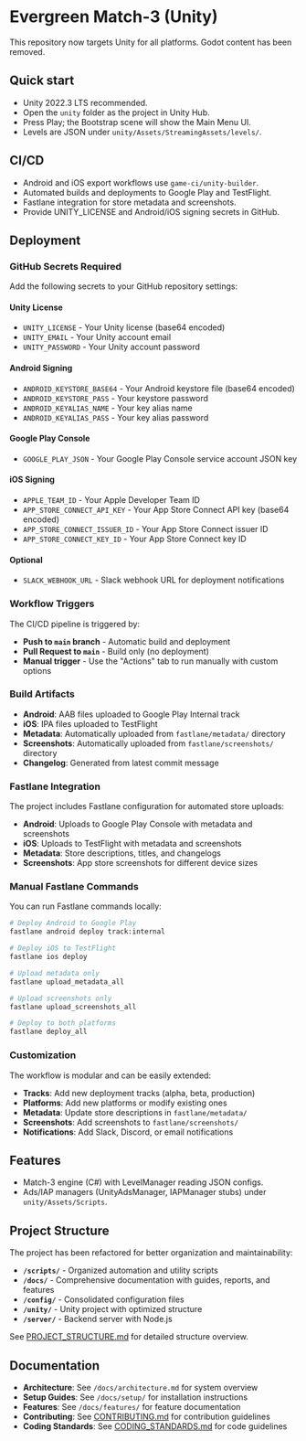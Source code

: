 # Evergreen Match-3 (Unity)

This repository now targets Unity for all platforms. Godot content has been removed.

## Quick start
- Unity 2022.3 LTS recommended.
- Open the `unity` folder as the project in Unity Hub.
- Press Play; the Bootstrap scene will show the Main Menu UI.
- Levels are JSON under `unity/Assets/StreamingAssets/levels/`.

## CI/CD
- Android and iOS export workflows use `game-ci/unity-builder`.
- Automated builds and deployments to Google Play and TestFlight.
- Fastlane integration for store metadata and screenshots.
- Provide UNITY_LICENSE and Android/iOS signing secrets in GitHub.

## Deployment

### GitHub Secrets Required

Add the following secrets to your GitHub repository settings:

#### Unity License
- `UNITY_LICENSE` - Your Unity license (base64 encoded)
- `UNITY_EMAIL` - Your Unity account email
- `UNITY_PASSWORD` - Your Unity account password

#### Android Signing
- `ANDROID_KEYSTORE_BASE64` - Your Android keystore file (base64 encoded)
- `ANDROID_KEYSTORE_PASS` - Your keystore password
- `ANDROID_KEYALIAS_NAME` - Your key alias name
- `ANDROID_KEYALIAS_PASS` - Your key alias password

#### Google Play Console
- `GOOGLE_PLAY_JSON` - Your Google Play Console service account JSON key

#### iOS Signing
- `APPLE_TEAM_ID` - Your Apple Developer Team ID
- `APP_STORE_CONNECT_API_KEY` - Your App Store Connect API key (base64 encoded)
- `APP_STORE_CONNECT_ISSUER_ID` - Your App Store Connect issuer ID
- `APP_STORE_CONNECT_KEY_ID` - Your App Store Connect key ID

#### Optional
- `SLACK_WEBHOOK_URL` - Slack webhook URL for deployment notifications

### Workflow Triggers

The CI/CD pipeline is triggered by:
- **Push to `main` branch** - Automatic build and deployment
- **Pull Request to `main`** - Build only (no deployment)
- **Manual trigger** - Use the "Actions" tab to run manually with custom options

### Build Artifacts

- **Android**: AAB files uploaded to Google Play Internal track
- **iOS**: IPA files uploaded to TestFlight
- **Metadata**: Automatically uploaded from `fastlane/metadata/` directory
- **Screenshots**: Automatically uploaded from `fastlane/screenshots/` directory
- **Changelog**: Generated from latest commit message

### Fastlane Integration

The project includes Fastlane configuration for automated store uploads:

- **Android**: Uploads to Google Play Console with metadata and screenshots
- **iOS**: Uploads to TestFlight with metadata and screenshots
- **Metadata**: Store descriptions, titles, and changelogs
- **Screenshots**: App store screenshots for different device sizes

### Manual Fastlane Commands

You can run Fastlane commands locally:

```bash
# Deploy Android to Google Play
fastlane android deploy track:internal

# Deploy iOS to TestFlight
fastlane ios deploy

# Upload metadata only
fastlane upload_metadata_all

# Upload screenshots only
fastlane upload_screenshots_all

# Deploy to both platforms
fastlane deploy_all
```

### Customization

The workflow is modular and can be easily extended:

- **Tracks**: Add new deployment tracks (alpha, beta, production)
- **Platforms**: Add new platforms or modify existing ones
- **Metadata**: Update store descriptions in `fastlane/metadata/`
- **Screenshots**: Add screenshots to `fastlane/screenshots/`
- **Notifications**: Add Slack, Discord, or email notifications

## Features
- Match-3 engine (C#) with LevelManager reading JSON configs.
- Ads/IAP managers (UnityAdsManager, IAPManager stubs) under `unity/Assets/Scripts`.

## Project Structure

The project has been refactored for better organization and maintainability:

- **`/scripts/`** - Organized automation and utility scripts
- **`/docs/`** - Comprehensive documentation with guides, reports, and features
- **`/config/`** - Consolidated configuration files
- **`/unity/`** - Unity project with optimized structure
- **`/server/`** - Backend server with Node.js

See [PROJECT_STRUCTURE.md](PROJECT_STRUCTURE.md) for detailed structure overview.

## Documentation

- **Architecture**: See `/docs/architecture.md` for system overview
- **Setup Guides**: See `/docs/setup/` for installation instructions
- **Features**: See `/docs/features/` for feature documentation
- **Contributing**: See [CONTRIBUTING.md](CONTRIBUTING.md) for contribution guidelines
- **Coding Standards**: See [CODING_STANDARDS.md](CODING_STANDARDS.md) for code guidelines

